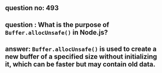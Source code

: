 
      
## question no: 493

## question : What is the purpose of `Buffer.allocUnsafe()` in Node.js?

## answer: `Buffer.allocUnsafe()` is used to create a new buffer of a specified size without initializing it, which can be faster but may contain old data.
      